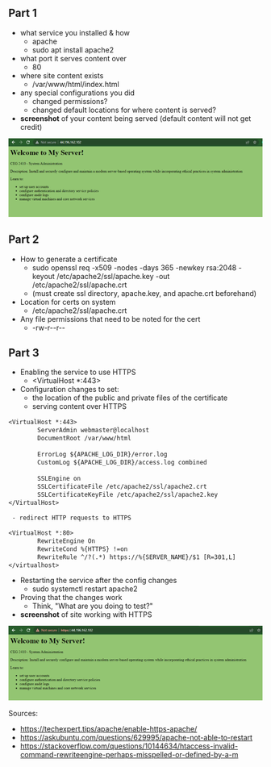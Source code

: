 ## Part 1
   - what service you installed & how
     - apache
     - sudo apt install apache2
   - what port it serves content over
     - 80
   - where site content exists
     - /var/www/html/index.html
   - any special configurations you did
     - changed permissions?
     - changed default locations for where content is served?
   - **screenshot** of your content being served (default content will not get credit)

![server screenshot](images/server.png)

## Part 2
   - How to generate a certificate
     - sudo openssl req -x509 -nodes -days 365 -newkey rsa:2048 -keyout /etc/apache2/ssl/apache.key -out /etc/apache2/ssl/apache.crt
     - (must create ssl directory, apache.key, and apache.crt beforehand)
   - Location for certs on system
     - /etc/apache2/ssl/apache.crt
   - Any file permissions that need to be noted for the cert
     -  -rw-r--r--

## Part 3
   - Enabling the service to use HTTPS
     - <VirtualHost *:443>
   - Configuration changes to set:
     - the location of the public and private files of the certificate
     - serving content over HTTPS
```
<VirtualHost *:443>
        ServerAdmin webmaster@localhost
        DocumentRoot /var/www/html

        ErrorLog ${APACHE_LOG_DIR}/error.log
        CustomLog ${APACHE_LOG_DIR}/access.log combined

        SSLEngine on
        SSLCertificateFile /etc/apache2/ssl/apache2.crt
        SSLCertificateKeyFile /etc/apache2/ssl/apache2.key
</VirtualHost>
```

     - redirect HTTP requests to HTTPS
     
```
<VirtualHost *:80>
        RewriteEngine On
        RewriteCond %{HTTPS} !=on
        RewriteRule ^/?(.*) https://%{SERVER_NAME}/$1 [R=301,L]
</virtualhost>
```
   - Restarting the service after the config changes
     - sudo systemctl restart apache2
   - Proving that the changes work
     - Think, "What are you doing to test?"
   - **screenshot** of site working with HTTPS

![https screenshot](images/server2.png)


Sources:
  - https://techexpert.tips/apache/enable-https-apache/
  - https://askubuntu.com/questions/629995/apache-not-able-to-restart
  - https://stackoverflow.com/questions/10144634/htaccess-invalid-command-rewriteengine-perhaps-misspelled-or-defined-by-a-m
